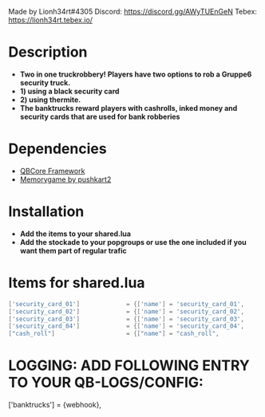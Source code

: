 Made by Lionh34rt#4305
Discord: https://discord.gg/AWyTUEnGeN
Tebex: https://lionh34rt.tebex.io/

# Description
* **Two in one truckrobbery! Players have two options to rob a Gruppe6 security truck.**
* **1) using a black security card**
* **2) using thermite.**
* **The banktrucks reward players with cashrolls, inked money and security cards that are used for bank robberies**

# Dependencies
* [QBCore Framework](https://github.com/qbcore-framework)
* [Memorygame by pushkart2](https://github.com/pushkart2/memorygame)

# Installation
* **Add the items to your shared.lua**
* **Add the stockade to your popgroups or use the one included if you want them part of regular trafic**

# Items for shared.lua
```lua
['security_card_01'] 			 = {['name'] = 'security_card_01', 			  	['label'] = 'Security Card A', 			['weight'] = 0, 		['type'] = 'item', 		['image'] = 'security_card_01.png', 	['unique'] = false, 	['useable'] = true, 	['shouldClose'] = true,	   ['combinable'] = nil,   ['description'] = 'A green security card'},
['security_card_02'] 			 = {['name'] = 'security_card_02', 			  	['label'] = 'Security Card B', 			['weight'] = 0, 		['type'] = 'item', 		['image'] = 'security_card_02.png', 	['unique'] = false, 	['useable'] = true, 	['shouldClose'] = true,	   ['combinable'] = nil,   ['description'] = 'A gold security card'},
['security_card_03'] 			 = {['name'] = 'security_card_03', 			  	['label'] = 'Purple Security Card', 	['weight'] = 1000, 		['type'] = 'item', 		['image'] = 'security_card_03.png', 	['unique'] = false, 	['useable'] = true, 	['shouldClose'] = true,	   ['combinable'] = nil,   ['description'] = 'A purple security card.'},
['security_card_04'] 			 = {['name'] = 'security_card_04', 			  	['label'] = 'Black Security Card', 		['weight'] = 1000, 		['type'] = 'item', 		['image'] = 'security_card_04.png', 	['unique'] = false, 	['useable'] = true, 	['shouldClose'] = true,	   ['combinable'] = nil,   ['description'] = 'A black security card.'},
["cash_roll"] 			 		 = {["name"] = "cash_roll", 					["label"] = "Roll with money", 			["weight"] = 0, 		["type"] = "item", 		["image"] = "cash_roll.png", 			["unique"] = false, 	["useable"] = true, 	["shouldClose"] = true,    ["combinable"] = nil,   ["description"] = "Roll with banknotes"},
```

# LOGGING: ADD FOLLOWING ENTRY TO YOUR QB-LOGS/CONFIG:
['banktrucks'] = {webhook},
